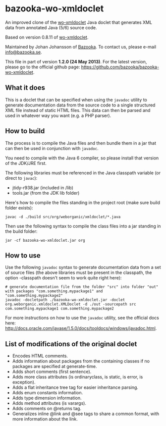bazooka-wo-xmldoclet
====================

An improved clone of the [wo-xmldoclet](https://code.google.com/p/wo-xmldoclet/) Java doclet that generates XML data from annotated Java (5/6) source code.

Based on version 0.8.11 of [wo-xmldoclet](https://code.google.com/p/wo-xmldoclet/).

Maintained by Johan Johansson of [Bazooka](http://bazooka.se). To contact us, please e-mail info@bazooka.se.

This file in part of version **1.2.0 (24 May 2013)**. For the latest version, please go to the official github page: https://github.com/bazooka/bazooka-wo-xmldoclet.

What it does
------------
This is a doclet that can be specified when using the `javadoc` utility to generate documentation data from the source code to a single structured XML file instead of static HTML files.
This data can then be parsed and used in whatever way you want (e.g. a PHP parser).

How to build
------------
The process is to compile the Java files and then bundle them in a jar that can then be used in conjunction with `javadoc`.

You need to compile with the Java 6 compiler, so please install that version of the JDK/JRE first.

The following libraries must be referenced in the Java classpath variable (or direct to `javac`):

* jtidy-r938.jar (included in /lib)
* tools.jar (from the JDK lib folder)

Here's how to compile the files standing in the project root (make sure build folder exists):

    javac -d ./build src/org/weborganic/xmldoclet/*.java

Then use the following syntax to compile the class files into a jar standing in the build folder:

    jar -cf bazooka-wo-xmldoclet.jar org

How to use
----------
Use the following `javadoc` syntax to generate documentation data from a set of source files (the above libraries must be present in the classpath, the option -classpath doesn't seem to work quite right here):

    # generate documentation file from the folder "src" into folder "out" with packages "com.something.mypackage1" and "com.something.mypackage2"
    javadoc -docletpath ./bazooka-wo-xmldoclet.jar -doclet org.weborganic.xmldoclet.XMLDoclet -d ./out -sourcepath src com.something.mypackage1 com.something.mypackage2

For more instructions on how to use the `javadoc` utility, see the official docs here: http://docs.oracle.com/javase/1.5.0/docs/tooldocs/windows/javadoc.html.

List of modifications of the original doclet
--------------------------------------------
* Encodes HTML comments.
* Adds information about packages from the containing classes if no packages are specified at generate-time.
* Adds short comments (first sentence).
* Adds more class attributes (is ordinaryclass, is static, is error, is exception).
* Adds a flat inheritance tree tag for easier inheritance parsing.
* Adds enum constants information.
* Adds type dimension information.
* Adds method attributes (is varargs).
* Adds comments on @returns tag.
* Generalizes inline @link and @see tags to share a common format, with more information about the link.